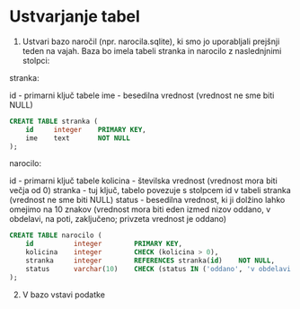 # Ustvarjanje tabel

1. Ustvari bazo naročil (npr. narocila.sqlite), ki smo jo uporabljali prejšnji teden na vajah. Baza bo imela tabeli stranka in narocilo z naslednjnimi stolpci:

stranka:

id - primarni ključ tabele
ime - besedilna vrednost (vrednost ne sme biti NULL)

```sql
CREATE TABLE stranka (
    id     integer    PRIMARY KEY,
    ime    text       NOT NULL   
);
```

narocilo:

id - primarni ključ tabele
kolicina - številska vrednost (vrednost mora biti večja od 0)
stranka - tuj ključ, tabelo povezuje s stolpcem id v tabeli stranka (vrednost ne sme biti NULL)
status - besedilna vrednost, ki ji dolžino lahko omejimo na 10 znakov (vrednost mora biti eden izmed nizov oddano, v obdelavi, na poti, zaključeno; privzeta vrednost je oddano)

```sql
CREATE TABLE narocilo (
    id          integer        PRIMARY KEY, 
    kolicina    integer        CHECK (kolicina > 0), 
    stranka     integer        REFERENCES stranka(id)    NOT NULL, 
    status      varchar(10)    CHECK (status IN ('oddano', 'v obdelavi', 'na poti', 'zaključeno')) DEFAULT 'oddano'
);
```

2. V bazo vstavi podatke